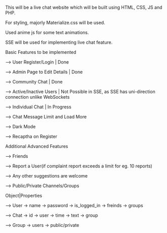 This will be a live chat website which will be built using HTML, CSS, JS and PHP.

For styling, majorly Materialize.css will be used.

Used anime js for some text animations.

SSE will be used for implementing live chat feature.

Basic Features to be implemented

--> User Register/Login | Done

--> Admin Page to Edit Details | Done

--> Community Chat | Done

--> Active/Inactive Users | Not Possible in SSE, as SSE has uni-direction connection unlike WebSockets

--> Individual Chat | In Progress

--> Chat Message Limit and Load More

--> Dark Mode

--> Recaptha on Register

Additional Advanced Features

--> Friends

--> Report a User(if complaint report exceeds a limit for eg. 10 reports)

--> Any other suggestions are welcome

--> Public/Private Channels/Groups


Object|Properties
  
--> User
    -> name
    -> password
    -> is_logged_in
    -> freinds
    -> groups
    
--> Chat
    -> id
    -> user
    -> time
    -> text
    -> group
    
--> Group
    -> users
    -> public/private
    
